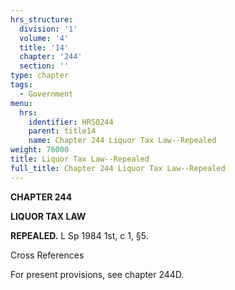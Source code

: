 ```yaml
---
hrs_structure:
  division: '1'
  volume: '4'
  title: '14'
  chapter: '244'
  section: ''
type: chapter
tags:
  - Government
menu:
  hrs:
    identifier: HRS0244
    parent: title14
    name: Chapter 244 Liquor Tax Law--Repealed
weight: 76000
title: Liquor Tax Law--Repealed
full_title: Chapter 244 Liquor Tax Law--Repealed
---
```

**CHAPTER 244**

**LIQUOR TAX LAW**

**REPEALED.** L Sp 1984 1st, c 1, §5.

Cross References

For present provisions, see chapter 244D.